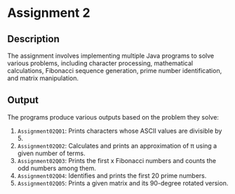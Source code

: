 # Assignment 2

## Description
The assignment involves implementing multiple Java programs to solve various problems, including character processing, mathematical calculations, Fibonacci sequence generation, prime number identification, and matrix manipulation.

## Output
The programs produce various outputs based on the problem they solve:
1. `Assignment02Q01`: Prints characters whose ASCII values are divisible by 5.
2. `Assignment02Q02`: Calculates and prints an approximation of π using a given number of terms.
3. `Assignment02Q03`: Prints the first x Fibonacci numbers and counts the odd numbers among them.
4. `Assignment02Q04`: Identifies and prints the first 20 prime numbers.
5. `Assignment02Q05`: Prints a given matrix and its 90-degree rotated version.

